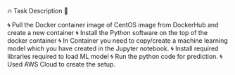
🔥 Task Description 📄

🌀 Pull the Docker container image of CentOS image from DockerHub and create a new container
🌀 Install the Python software on the top of the docker container
🌀 In Container you need to copy/create a machine learning model which you have created in the Jupyter notebook.
🌀 Install required libraries required to load ML model
🌀 Run the python code for prediction.
🌀 Used AWS Cloud to create the setup.
